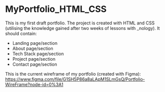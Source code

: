 # MyPortfolio_HTML_CSS

This is my first draft portfolio. The project is created with HTML and CSS (utilising the knowledge gained after two weeks of lessons with _nology). It should contain:

- Landing page/section
- About page/section
- Tech Stack page/section
- Project page/section
- Contact page/section

This is the current wireframe of my portfolio (created with Figma):
https://www.figma.com/file/G1SH5P86a8aLApM1SLmGsQ/Portfolio-WireFrame?node-id=0%3A1
